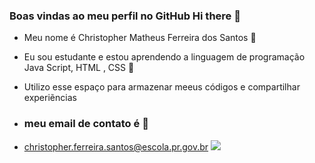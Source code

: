 ### Boas vindas ao meu perfil no GitHub Hi there 👋

- Meu nome é Christopher Matheus Ferreira dos Santos 🤠
- Eu sou estudante e estou aprendendo a linguagem de programação Java Script, HTML , CSS 🤡
- Utilizo esse espaço para armazenar meeus códigos e compartilhar experiẽncias

- ### meu email de contato é 📧
- christopher.ferreira.santos@escola.pr.gov.br
![](https://media.tenor.com/09WlS4upKgkAAAAM/irtfou-shrek.gif)

 
